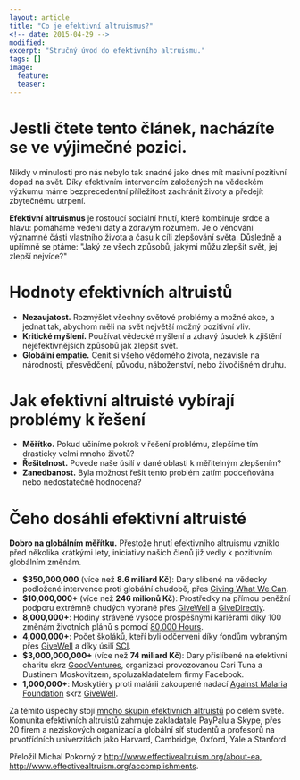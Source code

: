```yaml
---
layout: article
title: "Co je efektivní altruismus?"
<!-- date: 2015-04-29 -->
modified:
excerpt: "Stručný úvod do efektivního altruismu."
tags: []
image:
  feature:
  teaser:
---
```


Jestli čtete tento článek, nacházíte se ve výjimečné pozici.
==

Nikdy v minulosti pro nás nebylo tak snadné jako dnes mít masivní pozitivní
dopad na svět. Díky efektivním intervencím založených na vědeckém výzkumu
máme bezprecedentní příležitost zachránit životy a předejít zbytečnému utrpení.

**Efektivní altruismus** je rostoucí sociální hnutí, které kombinuje srdce a
hlavu: pomáháme vedeni daty a zdravým rozumem. Je o věnování významné části
vlastního života a času k cíli zlepšování světa. Důsledně a upřímně se ptáme:
"Jaký ze všech způsobů, jakými můžu zlepšit svět, jej zlepší nejvíce?"

Hodnoty efektivních altruistů
==

* **Nezaujatost.** Rozmýšlet všechny světové problémy a možné akce, a jednat
  tak, abychom měli na svět největší možný pozitivní vliv.
* **Kritické myšlení.** Používat vědecké myšlení a zdravý úsudek k zjištění
  nejefektivnějších způsobů jak zlepšit svět.
* **Globální empatie.** Cenit si všeho vědomého života, nezávisle
  na národnosti, přesvědčení, původu, náboženství, nebo živočišném druhu.

Jak efektivní altruisté vybírají problémy k řešení
==

* **Měřítko.** Pokud učiníme pokrok v řešení problému, zlepšíme tím drasticky
  velmi mnoho životů?
* **Řešitelnost.** Povede naše úsilí v dané oblasti k měřitelným zlepšením?
* **Zanedbanost.** Byla možnost řešit tento problém zatím podceňována nebo
  nedostatečně hodnocena?

Čeho dosáhli efektivní altruisté
==

**Dobro na globálním měřítku.** Přestože hnutí efektivního altruismu vzniklo
před několika krátkými lety, iniciativy našich členů již vedly k pozitivním
globálním změnám.

* **$350,000,000** (více než **8.6 miliard Kč**): Dary slíbené na vědecky podložené
  intervence proti globální chudobě, přes [Giving What We Can](https://www.givingwhatwecan.org/).
* **$10,000,000+** (více než **246 milionů Kč**): Prostředky na přímou
  peněžní podporu extrémně chudých vybrané přes [GiveWell](http://givewell.org/)
  a [GiveDirectly](http://givedirectly.org/).
* **8,000,000+**: Hodiny strávené vysoce prospěšnými kariérami díky 100 změnám
  životních plánů s pomocí [80,000 Hours](http://80000hours.org/).
* **4,000,000+**: Počet školáků, kteří byli odčerveni díky fondům vybraným
  přes [GiveWell](http://givewell.org/) a díky úsilí
  [SCI](http://www3.imperial.ac.uk/schisto).
* **$3,000,000,000+** (více než **74 miliard Kč**): Dary přislíbené na efektivní
  charitu skrz [GoodVentures](http://goodventures.org/), organizaci provozovanou
  Cari Tuna a Dustinem Moskovitzem, spoluzakladatelem firmy Facebook.
* **1,000,000+**: Moskytiéry proti malárii zakoupené nadací
  [Against Malaria Foundation](https://www.againstmalaria.com/)
  skrz [GiveWell](http://givewell.org/).

Za těmito úspěchy stojí [mnoho skupin efektivních
altruistů](http://effectivealtruismhub.com/) po celém světě. Komunita
efektivních altruistů zahrnuje zakladatale PayPalu a Skype, přes 20 firem a
neziskových organizací a globální síť studentů a profesorů na prvotřídních
univerzitách jako Harvard, Cambridge, Oxford, Yale a Stanford.

<!-- TODO: Link na http://www.effectivealtruism.org/join -->

Přeložil Michal Pokorný z <http://www.effectivealtruism.org/about-ea>,
<http://www.effectivealtruism.org/accomplishments>.

